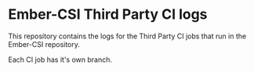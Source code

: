 # Ember-CSI Third Party CI logs

This repository contains the logs for the Third Party CI jobs that run in the
Ember-CSI repository.

Each CI job has it's own branch.
